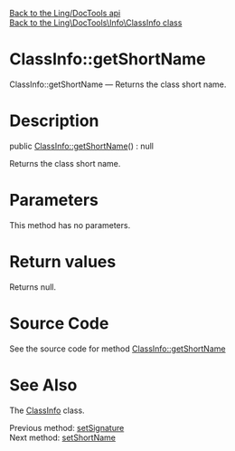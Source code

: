 [Back to the Ling/DocTools api](https://github.com/lingtalfi/DocTools/blob/master/doc/api/Ling/DocTools.md)<br>
[Back to the Ling\DocTools\Info\ClassInfo class](https://github.com/lingtalfi/DocTools/blob/master/doc/api/Ling/DocTools/Info/ClassInfo.md)


ClassInfo::getShortName
================



ClassInfo::getShortName — Returns the class short name.




Description
================


public [ClassInfo::getShortName](https://github.com/lingtalfi/DocTools/blob/master/doc/api/Ling/DocTools/Info/ClassInfo/getShortName.md)() : null




Returns the class short name.




Parameters
================

This method has no parameters.


Return values
================

Returns null.








Source Code
===========
See the source code for method [ClassInfo::getShortName](https://github.com/lingtalfi/DocTools/blob/master/Info/ClassInfo.php#L263-L266)


See Also
================

The [ClassInfo](https://github.com/lingtalfi/DocTools/blob/master/doc/api/Ling/DocTools/Info/ClassInfo.md) class.

Previous method: [setSignature](https://github.com/lingtalfi/DocTools/blob/master/doc/api/Ling/DocTools/Info/ClassInfo/setSignature.md)<br>Next method: [setShortName](https://github.com/lingtalfi/DocTools/blob/master/doc/api/Ling/DocTools/Info/ClassInfo/setShortName.md)<br>

